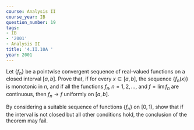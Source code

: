 ```yaml
---
course: Analysis II
course_year: IB
question_number: 19
tags:
- IB
- '2001'
- Analysis II
title: '4.II.10A '
year: 2001
---
```



Let $\left\{f_{n}\right\}$ be a pointwise convergent sequence of real-valued functions on a closed interval $[a, b]$. Prove that, if for every $x \in[a, b]$, the sequence $\left\{f_{n}(x)\right\}$ is monotonic in $n$, and if all the functions $f_{n}, n=1,2, \ldots$, and $f=\lim f_{n}$ are continuous, then $f_{n} \rightarrow f$ uniformly on $[a, b]$.

By considering a suitable sequence of functions $\left\{f_{n}\right\}$ on $[0,1)$, show that if the interval is not closed but all other conditions hold, the conclusion of the theorem may fail.